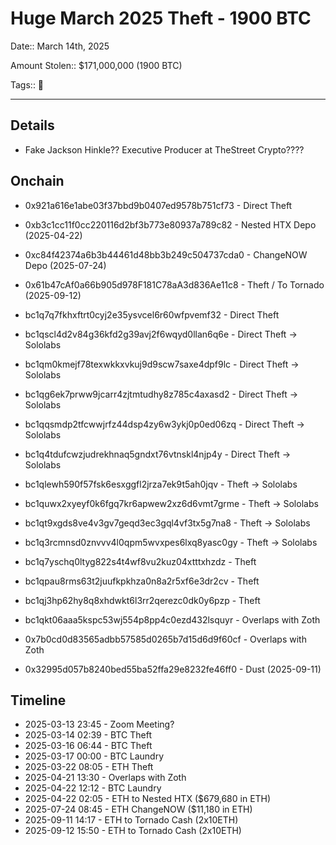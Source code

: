 # Huge March 2025 Theft - 1900 BTC

Date:: March 14th, 2025

Amount Stolen:: $171,000,000 (1900 BTC)

Tags:: 🔑

---

## Details

- Fake Jackson Hinkle?? Executive Producer at TheStreet Crypto????





## Onchain

- 0x921a616e1abe03f37bbd9b0407ed9578b751cf73 - Direct Theft

- 0xb3c1cc11f0cc220116d2bf3b773e80937a789c82 - Nested HTX Depo (2025-04-22)

- 0xc84f42374a6b3b44461d48bb3b249c504737cda0 - ChangeNOW Depo (2025-07-24)

- 0x61b47cAf0a66b905d978F181C78aA3d836Ae11c8 - Theft / To Tornado (2025-09-12)

- bc1q7q7fkhxftrt0cyj2e35ysvcel6r60wfpvemf32 - Direct Theft

- bc1qscl4d2v84g36kfd2g39avj2f6wqyd0llan6q6e - Direct Theft -> Sololabs

- bc1qm0kmejf78texwkkxvkuj9d9scw7saxe4dpf9lc - Direct Theft -> Sololabs

- bc1qg6ek7prww9jcarr4zjtmtudhy8z785c4axasd2 - Direct Theft -> Sololabs

- bc1qqsmdp2tfcwwjrfz44dsp4zy6w3ykj0p0ed06zq - Direct Theft -> Sololabs

- bc1q4tdufcwzjudrekhnaq5gndxt76vtnskl4njp4y - Direct Theft -> Sololabs

- bc1qlewh590f57fsk6esxggfl2jrza7ek9t5ah0jqv - Theft -> Sololabs

- bc1quwx2xyeyf0k6fgq7kr6apwew2xz6d6vmt7grme - Theft -> Sololabs

- bc1qt9xgds8ve4v3gv7geqd3ec3gql4vf3tx5g7na8 - Theft -> Sololabs

- bc1q3rcmnsd0znvvv4l0qpm5wvxpes6lxq8yasc0gy - Theft -> Sololabs

- bc1q7yschq0ltyg822s4t4wf8vu2kuz04xtttxhzdz - Theft

- bc1qpau8rms63t2juufkpkhza0n8a2r5xf6e3dr2cv - Theft

- bc1qj3hp62hy8q8xhdwkt6l3rr2qerezc0dk0y6pzp - Theft

- bc1qkt06aaa5kspc53wj554p8pp4c0ezd432lsquyr - Overlaps with Zoth

- 0x7b0cd0d83565adbb57585d0265b7d15d6d9f60cf - Overlaps with Zoth

- 0x32995d057b8240bed55ba52ffa29e8232fe46ff0 - Dust (2025-09-11)




## Timeline

- 2025-03-13 23:45 - Zoom Meeting?
- 2025-03-14 02:39 - BTC Theft
- 2025-03-16 06:44 - BTC Theft
- 2025-03-17 00:00 - BTC Laundry
- 2025-03-22 08:05 - ETH Theft
- 2025-04-21 13:30 - Overlaps with Zoth
- 2025-04-22 12:12 - BTC Laundry
- 2025-04-22 02:05 - ETH to Nested HTX ($679,680 in ETH)
- 2025-07-24 08:45 - ETH ChangeNOW ($11,180 in ETH)
- 2025-09-11 14:17 - ETH to Tornado Cash (2x10ETH)
- 2025-09-12 15:50 - ETH to Tornado Cash (2x10ETH)
